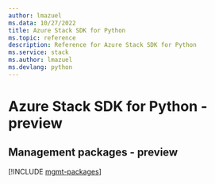 ```yaml
---
author: lmazuel
ms.data: 10/27/2022
title: Azure Stack SDK for Python
ms.topic: reference
description: Reference for Azure Stack SDK for Python
ms.service: stack
ms.author: lmazuel
ms.devlang: python
---
```

# Azure Stack SDK for Python - preview

## Management packages - preview
[!INCLUDE [mgmt-packages](stack-mgmt-index.md)]
